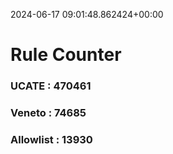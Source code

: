 2024-06-17 09:01:48.862424+00:00
# Rule Counter 
 ### UCATE : 470461

 ### Veneto : 74685

 ### Allowlist : 13930